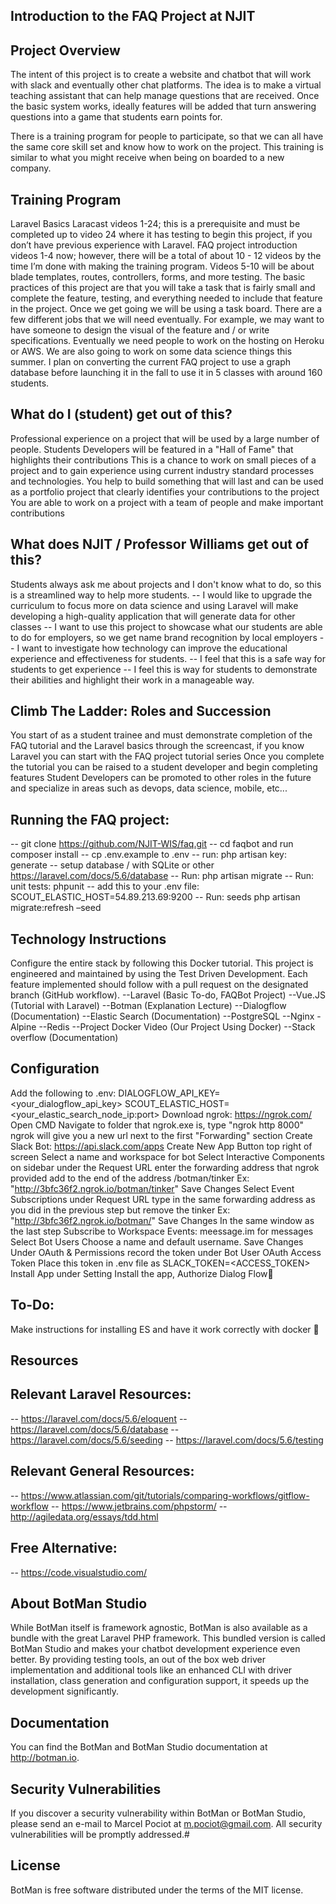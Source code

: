 ## Introduction to the FAQ Project at NJIT

## Project Overview 

The intent of this project is to create a website and chatbot that will work with slack and eventually other chat platforms.  The idea is to make a virtual teaching assistant that can help manage questions that are received.   Once the basic system works, ideally features will be added that turn answering questions into a game that students earn points for.

There is a training program for people to participate, so that we can all have the same core skill set and know how to work on the project.  This training is similar to what you might receive when being on boarded to a new company.

## Training Program
Laravel Basics  Laracast videos 1-24; this is a prerequisite and must be completed up to video 24 where it has testing to begin this project, if you don’t have previous experience with Laravel.
FAQ project introduction videos 1-4 now; however, there will be a total of about 10 - 12 videos by the time I’m done with making the training program. Videos 5-10 will be about blade templates, routes, controllers, forms, and more testing.
The basic practices of this project are that you will take a task that is fairly small and complete the feature, testing, and everything needed to include that feature in the project. Once we get going we will be using a task board.
There are a few different jobs that we will need eventually. For example, we may want to have someone to design the visual of the feature and / or write specifications. Eventually we need people to work on the hosting on Heroku or AWS. We are also going to work on some data science things this summer. I plan on converting the current FAQ project to use a graph database before launching it in the fall to use it in 5 classes with around 160 students.


## What do I (student) get out of this?
 
Professional experience on a project that will be used by a large number of people.
Students Developers will be featured in a "Hall of Fame" that highlights their contributions
This is a chance to work on small pieces of a project and to gain experience using current industry standard processes and technologies.
You help to build something that will last and can be used as a portfolio project that clearly identifies your contributions to the project
You are able to work on a project with a team of people and make important contributions

## What does NJIT / Professor Williams get out of this?

Students always ask me about projects and I don't know what to do, so this is a streamlined way to help more students.
-- I would like to upgrade the curriculum to focus more on data science and using Laravel will make developing a high-quality application that will generate data for other classes
-- I want to use this project to showcase what our students are able to do for employers, so we get name brand recognition by local employers
-- I want to investigate how technology can improve the educational experience and effectiveness for students.
-- I feel that this is a safe way for students to get experience
-- I feel this is way for students to demonstrate their abilities and highlight their work in a manageable way.

## Climb The Ladder: Roles and Succession

You start of as a student trainee and must demonstrate completion of the FAQ tutorial and the Laravel basics through the screencast, if you know Laravel you can start with the FAQ project tutorial series
Once you complete the tutorial you can be raised to a student developer and begin completing features
Student Developers can be promoted to other roles in the future and specialize in areas such as devops, data science, mobile, etc...

## Running the FAQ project:

-- git clone https://github.com/NJIT-WIS/faq.git
-- cd faqbot and run composer install
-- cp .env.example to .env
-- run: php artisan key: generate
-- setup database / with SQLite or other https://laravel.com/docs/5.6/database
-- Run: php artisan migrate
-- Run: unit tests: phpunit
-- add this to your .env file: SCOUT_ELASTIC_HOST=54.89.213.69:9200
-- Run: seeds php artisan migrate:refresh –seed

##  Technology Instructions
Configure the entire stack by following this Docker tutorial.  This project is engineered and maintained by using the Test Driven Development. Each feature implemented should follow with a pull request on the designated branch (GitHub workflow).
--Laravel (Basic To-do, FAQBot Project)
--Vue.JS (Tutorial with Laravel)
--Botman (Explanation Lecture)
--Dialogflow (Documentation)
--Elastic Search (Documentation)
--PostgreSQL
--Nginx - Alpine
--Redis
--Project Docker Video (Our Project Using Docker)
--Stack overflow (Documentation)
## Configuration
Add the following to .env:
DIALOGFLOW_API_KEY=<your_dialogflow_api_key> SCOUT_ELASTIC_HOST=<your_elastic_search_node_ip:port>
Download ngrok: https://ngrok.com/ Open CMD Navigate to folder that ngrok.exe is, type "ngrok http 8000" ngrok will give you a new url next to the first "Forwarding" section
Create Slack Bot: https://api.slack.com/apps Create New App Button top right of screen Select a name and workspace for bot
Select Interactive Components on sidebar under the Request URL enter the forwarding address that ngrok provided add to the end of the address /botman/tinker Ex: "http://3bfc36f2.ngrok.io/botman/tinker" Save Changes
Select Event Subscriptions under Request URL type in the same forwarding address as you did in the previous step but remove the tinker Ex: "http://3bfc36f2.ngrok.io/botman/" Save Changes
In the same window as the last step Subscribe to Workspace Events: meessage.im for messages
Select Bot Users Choose a name and default username. Save Changes
Under OAuth & Permissions record the token under Bot User OAuth Access Token Place this token in .env file as SLACK_TOKEN=<ACCESS_TOKEN>
Install App under Setting Install the app, Authorize
Dialog Flow
## To-Do:
Make instructions for installing ES and have it work correctly with docker

## Resources
## Relevant Laravel Resources:
-- https://laravel.com/docs/5.6/eloquent
-- https://laravel.com/docs/5.6/database
-- https://laravel.com/docs/5.6/seeding
-- https://laravel.com/docs/5.6/testing
## Relevant General Resources:
-- https://www.atlassian.com/git/tutorials/comparing-workflows/gitflow-workflow
-- https://www.jetbrains.com/phpstorm/
-- http://agiledata.org/essays/tdd.html
## Free Alternative:
-- https://code.visualstudio.com/

## About BotMan Studio
While BotMan itself is framework agnostic, BotMan is also available as a bundle with the great Laravel PHP framework. This bundled version is called BotMan Studio and makes your chatbot development experience even better. By providing testing tools, an out of the box web driver implementation and additional tools like an enhanced CLI with driver installation, class generation and configuration support, it speeds up the development significantly.
## Documentation
You can find the BotMan and BotMan Studio documentation at http://botman.io. 
## Security Vulnerabilities
If you discover a security vulnerability within BotMan or BotMan Studio, please send an e-mail to Marcel Pociot at m.pociot@gmail.com. All security vulnerabilities will be promptly addressed.#
## License
BotMan is free software distributed under the terms of the MIT license. 
